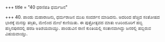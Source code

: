 +++
title = "40 ಧರಣಿಪತಿ ಧರ್ಮಜನ"

+++
40. ಪಾಂಡು ಮಹಾರಾಜನು, ಧರ್ಮರಾಜನ ಮುಖ ಸಂದರ್ಶನ ಮಾಡಿದನು. ಅದರಿಂದ ಹೆಚ್ಚಿದ ಸಂತೋಷದ ಭಾರಕ್ಕೆ ಮನಸ್ಸು ತಗ್ಗಿತು, ಮೇಲಿಂದ ಮೇಲೆ ಕುಣಿಯಿತು. ಈ ಪುತ್ರೋತ್ಸವದ ಮಾತು ಊರಿಂದೂರಿಗೆ ಹಬ್ಬಿ ಹಸ್ತಿನಪುರದಲ್ಲಿ ಹರಡಿ ಅತಿಶಯವಾಯ್ತು. ಪಾಂಡುವಿನ ರಾಣಿ ಕುಂತಿಯಲ್ಲಿ ಸಂತಾನವಾಗಿದ್ದು ಜನರಲ್ಲಿ ಹಬ್ಬಿರುವ ವಿಷಯವಾಯ್ತು.